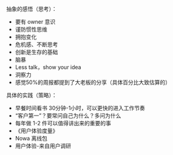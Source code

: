 抽象的感悟（思考）：

* 要有 owner 意识
* 谨防惯性思维
* 拥抱变化
* 危机感、不断思考
* 创新是生存的基础
* 脑暴
* Less talk，show your idea
* 洞察力
* 感觉50%的周报都提到了大老板的分享（具体百分比大致估算的）


具体的实践（策略）：

* 早餐时间看书 30分钟-1小时，可以更快的进入工作节奏
* “客户第一”？要常问自己为什么？多问为什么
* 每年做 1-2 件可以值得讲出来的重要的事
* 《用户体验度量》
* Nowa 离线包
* 用户体验-来自用户调研



